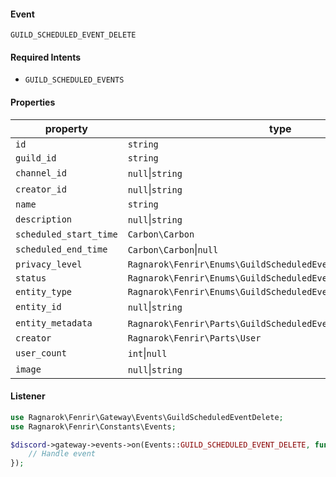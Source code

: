 #### Event
`GUILD_SCHEDULED_EVENT_DELETE`

#### Required Intents
- `GUILD_SCHEDULED_EVENTS`

#### Properties
|property|type|
|--------|----|
|`id`|`string`|
|`guild_id`|`string`|
|`channel_id`|`null`&#124;`string`|
|`creator_id`|`null`&#124;`string`|
|`name`|`string`|
|`description`|`null`&#124;`string`|
|`scheduled_start_time`|`Carbon\Carbon`|
|`scheduled_end_time`|`Carbon\Carbon`&#124;`null`|
|`privacy_level`|`Ragnarok\Fenrir\Enums\GuildScheduledEventPrivacyLevel`|
|`status`|`Ragnarok\Fenrir\Enums\GuildScheduledEventStatus`|
|`entity_type`|`Ragnarok\Fenrir\Enums\GuildScheduledEventEntityType`|
|`entity_id`|`null`&#124;`string`|
|`entity_metadata`|`Ragnarok\Fenrir\Parts\GuildScheduledEventEntityMetadata`&#124;`null`|
|`creator`|`Ragnarok\Fenrir\Parts\User`|
|`user_count`|`int`&#124;`null`|
|`image`|`null`&#124;`string`|

#### Listener
```php
use Ragnarok\Fenrir\Gateway\Events\GuildScheduledEventDelete;
use Ragnarok\Fenrir\Constants\Events;

$discord->gateway->events->on(Events::GUILD_SCHEDULED_EVENT_DELETE, function (GuildScheduledEventDelete $event) {
    // Handle event
});
```
